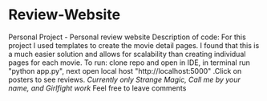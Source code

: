 # Review-Website
Personal Project - Personal review website
Description of code: For this project I used templates to create the movie detail pages. I found that this is a much easier solution and allows for scalability than creating individual pages for each movie. 
To run: clone repo and open in IDE, in terminal run "python app.py", next open local host "http://localhost:5000" .Click on posters to see reviews. 
*Currently only Strange Magic, Call me by your name, and Girlfight work*
Feel free to leave comments
